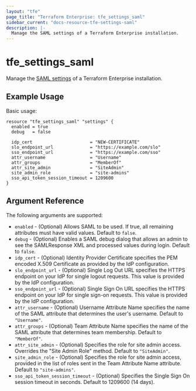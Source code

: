 ```yaml
---
layout: "tfe"
page_title: "Terraform Enterprise: tfe_settings_saml"
sidebar_current: "docs-resource-tfe-settings-saml"
description: |-
  Manage the SAML settings of a Terraform Enterprise installation.
---
```


# tfe_settings_saml

Manage the [SAML settings](https://www.terraform.io/cloud-docs/api-docs/admin/settings#list-saml-settings) of a Terraform Enterprise installation.

## Example Usage

Basic usage:

```hcl
resource "tfe_settings_saml" "settings" {
  enabled = true
  debug   = false

  idp_cert                      = "NEW-CERTIFICATE"
  slo_endpoint_url              = "https://example.com/slo"
  sso_endpoint_url              = "https://example.com/sso"
  attr_username                 = "Username"
  attr_groups                   = "MemberOf"
  attr_site_admin               = "SiteAdmin"
  site_admin_role               = "site-admins"
  sso_api_token_session_timeout = 1209600
}
```

## Argument Reference

The following arguments are supported:

* `enabled` - (Optional) Allows SAML to be used. If true, all remaining attributes must have valid values. Default to `false`.
* `debug` - (Optional) Enables a SAML debug dialog that allows an admin to see the SAMLResponse XML and processed values during login. Default to `false`.
* `idp_cert` - (Optional) Identity Provider Certificate specifies the PEM encoded X.509 Certificate as provided by the IdP configuration.
* `slo_endpoint_url` - (Optional) Single Log Out URL specifies the HTTPS endpoint on your IdP for single logout requests. This value is provided by the IdP configuration.
* `sso_endpoint_url` - (Optional) Single Sign On URL specifies the HTTPS endpoint on your IdP for single sign-on requests. This value is provided by the IdP configuration.
* `attr_username` - (Optional) Username Attribute Name specifies the name of the SAML attribute that determines the user's username. Default to `"Username"`.
* `attr_groups` - (Optional) Team Attribute Name specifies the name of the SAML attribute that determines team membership. Default to `"MemberOf"`.
* `attr_site_admin` - (Optional) Specifies the role for site admin access. Overrides the "Site Admin Role" method. Default to `"SiteAdmin"`.
* `site_admin_role` - (Optional) Specifies the role for site admin access, provided in the list of roles sent in the Team Attribute Name attribute. Default to `"site-admins"`.
* `sso_api_token_session_timeout` - (Optional) Specifies the Single Sign On session timeout in seconds. Default to 1209600 (14 days).

